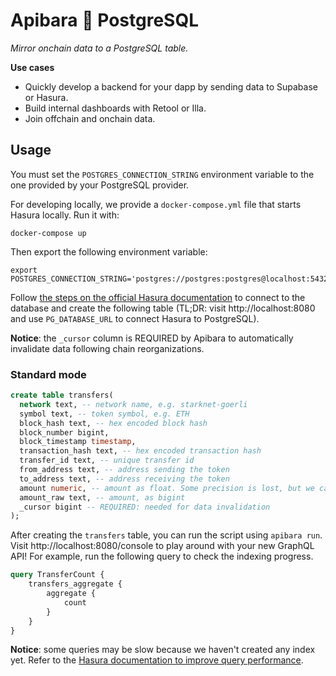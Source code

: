 # Apibara 🤝 PostgreSQL

_Mirror onchain data to a PostgreSQL table._

**Use cases**

-   Quickly develop a backend for your dapp by sending data to Supabase or Hasura.
-   Build internal dashboards with Retool or Illa.
-   Join offchain and onchain data.

## Usage

You must set the `POSTGRES_CONNECTION_STRING` environment variable to the one
provided by your PostgreSQL provider.

For developing locally, we provide a `docker-compose.yml` file that
starts Hasura locally. Run it with:

```
docker-compose up
```

Then export the following environment variable:

```
export POSTGRES_CONNECTION_STRING='postgres://postgres:postgres@localhost:5432/postgres'
```

Follow
[the steps on the official Hasura
documentation](https://hasura.io/docs/latest/getting-started/docker-simple/#step-2-connect-a-database)
to connect to the database and create the following table (TL;DR: visit
http://localhost:8080 and use `PG_DATABASE_URL` to connect Hasura to
PostgreSQL).

**Notice**: the `_cursor` column is REQUIRED by Apibara to automatically
invalidate data following chain reorganizations.

### Standard mode

```sql
create table transfers(
  network text, -- network name, e.g. starknet-goerli
  symbol text, -- token symbol, e.g. ETH
  block_hash text, -- hex encoded block hash
  block_number bigint,
  block_timestamp timestamp,
  transaction_hash text, -- hex encoded transaction hash
  transfer_id text, -- unique transfer id
  from_address text, -- address sending the token
  to_address text, -- address receiving the token
  amount numeric, -- amount as float. Some precision is lost, but we can aggregate it
  amount_raw text, -- amount, as bigint
  _cursor bigint -- REQUIRED: needed for data invalidation
);
```

After creating the `transfers` table, you can run the script using
`apibara run`. Visit http://localhost:8080/console to play around with your new
GraphQL API! For example, run the following query to check the indexing
progress.

```graphql
query TransferCount {
    transfers_aggregate {
        aggregate {
            count
        }
    }
}
```

**Notice**: some queries may be slow because we haven't created any index yet.
Refer to the
[Hasura documentation to improve query
performance](https://hasura.io/docs/latest/queries/postgres/performance/).
